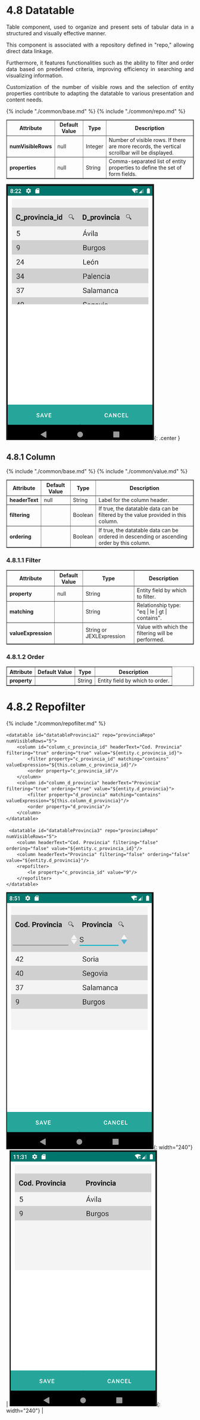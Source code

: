 # 4.8 Datatable
<div style="text-align: justify;">
<p>Table component, used to organize and present sets of tabular data in a structured and visually effective manner.</p>
<p>This component is associated with a repository defined in "repo," allowing direct data linkage.</p>
<p>Furthermore, it features functionalities such as the ability to filter and order data based on predefined criteria, improving efficiency in searching and visualizing information.</p>
<p>Customization of the number of visible rows and the selection of entity properties contribute to adapting the datatable to various presentation and content needs.</p>
</div>

<table border="1">
    <thead>
        <tr>
            <th colspan="2">Attribute</th>
            <th>Default Value</th>
            <th>Type</th>
            <th>Description</th>
         </tr>
    </thead>
    <tbody>
        {% include "./common/base.md" %}
        {% include "./common/repo.md" %}
        <tr>
            <td colspan="2"><strong>numVisibleRows</strong></td>
            <td>null</td>
            <td>Integer</td>
            <td>Number of visible rows. If there are more records, the vertical scrollbar will be displayed.</td>
        </tr>
        <tr>
            <td colspan="2"><strong>properties</strong></td>
            <td>null</td>
            <td>String</td>
            <td>Comma-separated list of entity properties to define the set of form fields.</td>
        </tr>
    </tbody>
</table>

<datatable id="datatableProvincia" repo="provinciaRepo" numVisibleRows="5" properties="c_provincia_id, d_provincia">
</datatable>

![Image 1](../img/datatable1.png){: .center }

## 4.8.1 Column
<table border="1">
    <thead>
        <tr>
            <th colspan="2">Attribute</th>
            <th>Default Value</th>
            <th>Type</th>
            <th>Description</th>
         </tr>
    </thead>
    <tbody>
        {% include "./common/base.md" %}
        {% include "./common/value.md" %}
        <tr>
            <td colspan="2"><strong>headerText</strong></td>
            <td>null</td>
            <td>String</td>
            <td>Label for the column header.</td>
        </tr>
        <tr>
            <td colspan="2"><strong>filtering</strong></td>
            <td></td>
            <td>Boolean</td>
            <td>If true, the datatable data can be filtered by the value provided in this column.</td>
        </tr>
        <tr>
            <td colspan="2"><strong>ordering</strong></td>
            <td></td>
            <td>Boolean</td>
            <td>If true, the datatable data can be ordered in descending or ascending order by this column.</td>
        </tr>
    </tbody>
</table>

### 4.8.1.1 Filter
<table border="1">
    <thead>
        <tr>
            <th colspan="2">Attribute</th>
            <th>Default Value</th>
            <th>Type</th>
            <th>Description</th>
         </tr>
    </thead>
    <tbody>
        <tr>
            <td colspan="2"><strong>property</strong></td>
            <td>null</td>
            <td>String</td>
            <td>Entity field by which to filter.</td>
        </tr>
        <tr>
            <td colspan="2"><strong>matching</strong></td>
            <td></td>
            <td>String</td>
            <td>Relationship type: "eq | le | gt | contains".</td>
        </tr>
        <tr>
            <td colspan="2"><strong>valueExpression</strong></td>
            <td></td>
            <td>String or JEXLExpression</td>
            <td>Value with which the filtering will be performed.</td>
        </tr>
    </tbody>
</table>

### 4.8.1.2 Order
<table border="1">
    <thead>
        <tr>
            <th colspan="2">Attribute</th>
            <th>Default Value</th>
            <th>Type</th>
            <th>Description</th>
         </tr>
    </thead>
    <tbody>
        <tr>
            <td colspan="2"><strong>property</strong></td>
            <td></td>
            <td>String</td>
            <td>Entity field by which to order.</td>
        </tr>
    </tbody>
</table>

# 4.8.2 Repofilter
{% include "./common/repofilter.md" %}

    <datatable id="datatableProvincia2" repo="provinciaRepo" numVisibleRows="5">
        <column id="column_c_provincia_id" headerText="Cod. Provincia" filtering="true" ordering="true" value="${entity.c_provincia_id}">
            <filter property="c_provincia_id" matching="contains" valueExpression="${this.column_c_provincia_id}"/>
            <order property="c_provincia_id"/>
        </column>
        <column id="column_d_provincia" headerText="Provincia" filtering="true" ordering="true" value="${entity.d_provincia}">
            <filter property="d_provincia" matching="contains" valueExpression="${this.column_d_provincia}"/>
            <order property="d_provincia"/>
        </column>
    </datatable>

     <datatable id="datatableProvincia3" repo="provinciaRepo" numVisibleRows="5">
        <column headerText="Cod. Provincia" filtering="false" ordering="false" value="${entity.c_provincia_id}"/>
        <column headerText="Provincia" filtering="false" ordering="false" value="${entity.d_provincia}"/>
        <repofilter>
            <le property="c_provincia_id" value="9"/>
        </repofilter>
    </datatable>

![Image 2](../img/datatable2.png){: width="240"} | ![Image 3](../img/datatable3.png){: width="240"} |
